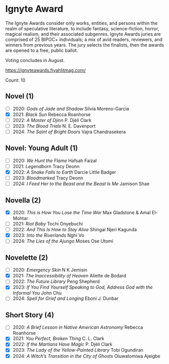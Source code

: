 # Ignyte Award

The Ignyte Awards consider only works, entities, and persons within the realm
of speculative literature, to include fantasy, science-fiction, horror,
magical realism, and their associated subgenres. Ignyte Awards juries are
comprised of 25 BIPOC+ individuals; a mix of avid readers, reviewers, and
winners from previous years. The jury selects the finalists, then the awards
are opened to a free, public ballot.

Voting concludes in August.

https://ignyteawards.fiyahlitmag.com/

Count: 10

## Novel (1)

- [ ] 2020: _Gods of Jade and Shadow_ Silvia Moreno-Garcia
- [x] 2021: _Black Sun_ Rebecca Roanhorse
- [ ] 2022: _A Master of Djinn_ P. Djèlí Clark
- [ ] 2023: _The Blood Trials_ N. E. Davenport
- [ ] 2024: _The Saint of Bright Doors_ Vajra Chandrasekera

## Novel: Young Adult (1)

- [ ] 2020: _We Hunt the Flame_ Hafsah Faizal
- [ ] 2021: _Legendborn_ Tracy Deonn
- [x] 2022: _A Snake Falls to Earth_ Darcie Little Badger
- [ ] 2023: _Bloodmarked_ Tracy Deonn
- [ ] 2024: _I Feed Her to the Beast and the Beast Is Me_ Jamison Shae

## Novella (2)

- [x] 2020: _This is How You Lose the Time War_ Max Gladstone & Amal El-Mohtar
- [ ] 2021: _Riot Baby_ Tochi Onyebuchi
- [ ] 2022: _And This Is How to Stay Alive_ Shingai Njeri Kagunda
- [x] 2023: _Into the Riverlands_ Nghi Vo
- [ ] 2024: _The Lies of the Ajungo_ Moses Ose Utomi

## Novelette (2)

- [ ] 2020: _Emergency Skin_ N K Jemisin
- [x] 2021: _The Inaccessibility of Heaven_ Aliette de Bodard
- [ ] 2022: _The Future Library_ Peng Shepherd
- [x] 2023: _If You Find Yourself Speaking to God, Address God with the Informal You_ John Chu
- [ ] 2024: _Spell for Grief and Longing_ Eboni J. Dunbar

## Short Story (4)

- [ ] 2020: _A Brief Lesson in Native American Astronomy_ Rebecca Roanhorse
- [x] 2021: _You Perfect, Broken Thing_ C. L. Clark
- [x] 2022: _If the Martians Have Magic_ P. Djèlí Clark
- [x] 2023: _The Lady of the Yellow-Painted Library_ Tobi Ogundiran
- [x] 2024: _A Witch’s Transition in the City of Ghosts_ Oluwatomiwa Ajeigbe
